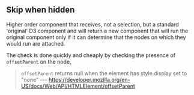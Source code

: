## Skip when hidden

Higher order component that receives, not a selection, but a standard 'original' D3 component and will return a new component that will run the original component only if it can determine that the nodes on which they would run are attached.

The check is done quickly and cheaply by checking the presence of `offsetParent` on the node,

> `offsetParent` returns null when the element has style.display set to "none"
> --- https://developer.mozilla.org/en-US/docs/Web/API/HTMLElement/offsetParent
